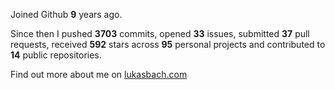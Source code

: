 Joined Github **9** years ago.

Since then I pushed **3703** commits, opened **33** issues, submitted **37** pull requests, received **592** stars across **95** personal projects and contributed to **14** public repositories.

Find out more about me on [lukasbach.com](https://lukasbach.com)
